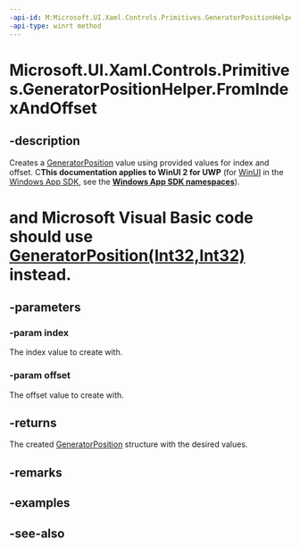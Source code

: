 ```yaml
---
-api-id: M:Microsoft.UI.Xaml.Controls.Primitives.GeneratorPositionHelper.FromIndexAndOffset(System.Int32,System.Int32)
-api-type: winrt method
---
```


<!-- Method syntax
public Windows.UI.Xaml.Controls.Primitives.GeneratorPosition FromIndexAndOffset(System.Int32 index, System.Int32 offset)
-->

# Microsoft.UI.Xaml.Controls.Primitives.GeneratorPositionHelper.FromIndexAndOffset

## -description
Creates a [GeneratorPosition](generatorposition.md) value using provided values for index and offset. C**This documentation applies to WinUI 2 for UWP** (for [WinUI](/windows/apps/winui/winui3/) in the [Windows App SDK](/windows/apps/windows-app-sdk/), see the **[Windows App SDK namespaces](/windows/windows-app-sdk/api/winrt/)**).

# and Microsoft Visual Basic code should use [GeneratorPosition(Int32,Int32)](generatorposition_generatorposition_1.md) instead.

## -parameters
### -param index
The index value to create with.

### -param offset
The offset value to create with.

## -returns
The created [GeneratorPosition](generatorposition.md) structure with the desired values.

## -remarks

## -examples

## -see-also
